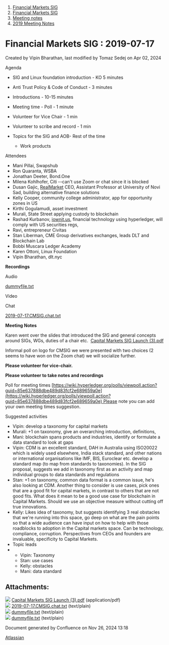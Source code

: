 1. [Financial Markets SIG](index.html)
2. [Financial Markets SIG](Financial-Markets-SIG_20545549.html)
3. [Meeting notes](Meeting-notes_20558268.html)
4. [2019 Meeting Notes](2019-Meeting-Notes_20546647.html)

# Financial Markets SIG : 2019-07-17

Created by Vipin Bharathan, last modified by Tomaz Sedej on Apr 02, 2024

Agenda

- SIG and Linux foundation introduction - KO 5 minutes
- Anti Trust Policy &amp; Code of Conduct - 3 minutes
- Introductions - 10-15 minutes
- Meeting time - Poll - 1 minute
- Volunteer for Vice Chair - 1 min
- Volunteer to scribe and record - 1 min
- Topics for the SIG and AOB- Rest of the time
  
  - Work products

Attendees

- Mani Pillai, Swapshub
- Ron Quaranta, WSBA
- Jonathan Deeter, Bond.One
- Milena Kohlhofer, Citi --can't use Zoom or chat since it is blocked
- Dusan Gajic, [RealMarket](http://realmarket.io) CEO, Assistant Professor at University of Novi Sad, building alternative finance solutions
- Kelly Cooper, community college administrator, app for opportunity zones in US
- Kirthi Gogulamudi, asset investment
- Murali, State Street applying custody to blockchain
- Rashad Kurbanov, [iownit.us](http://iownit.us), financial technology using hyperledger, will comply with US securities regs,
- Ravi, entrepreneur Civitas
- Stan Liberman, CME Group derivatives exchanges, leads DLT and Blockchain Lab
- Bobbi Muscara Ledger Academy
- Karen Ottoni, Linux Foundation
- Vipin Bharathan, dlt.nyc

**Recordings**

Audio

[dummyfile.txt](#)

Video

Chat

[2019-07-17.CMSIG.chat.txt](attachments/20545878/20558342.txt)

**Meeting Notes**

Karen went over the slides that introduced the SIG and general concepts around SIGs, WGs, duties of a chair etc.  [Capital Markets SIG Launch (3).pdf](attachments/20545878/20558334.pdf)

Informal poll on logo for CMSIG we were presented with two choices (2 seems to have won on the Zoom chat) we will socialize further.

**Please volunteer for vice-chair.**

**Please volunteer to take notes and recordings**

Poll for meeting times [https://wiki.hyperledger.org/polls/viewpoll.action?guid=85e637888dbe489d83fcf2e689659a0e](https://wiki.hyperledger.org/polls/viewpoll.action?guid=85e637888dbe489d83fcf2e689659a0e) Please note you can add your own meeting times suggestion.

Suggested activities

- Vipin: develop a taxonomy for capital markets
- Murali: +1 on taxonomy, give an overarching introduction, definitions,
- Mani: blockchain spans products and industries, identify or formulate a data standard to look at gaps
- Vipin: CDM is an excellent standard, DAH in Australia using ISO20022 which is widely used elsewhere, India stack standard, and other nations or international organisations like IMF, BIS, Euroclear etc. develop a standard map (to map from standards to taxonomies). In the SIG proposal, suggests we add in taxonomy first as an activity and map individual groups to data standards and regulations
- Stan: +1 on taxonomy, common data format is a common issue, he's also looking at CDM. Another thing to consider is use cases, pick ones that are a good fit for capital markets, in contrast to others that are not good fits. What does it mean to be a good use case for blockchain in Capital Markets. Should we use an objective measure without cutting off true innovations.
- Kelly: Likes idea of taxonomy, but suggests identifying 3 real obstacles that we're running into this space, go deep on what are the pain points so that a wide audience can have input on how to help with those roadblocks to adoption in the Capital markets space. Can be technology, compliance, corruption. Perspectives from CEOs and founders are invaluable, specificity to Capital Markets.
- Topic leads
- - Vipin: Taxonomy
  - Stan: use cases
  - Kelly: obstacles
  - Mani: data standard

## Attachments:

![](images/icons/bullet_blue.gif) [Capital Markets SIG Launch (3).pdf](attachments/20545878/20558334.pdf) (application/pdf)  
![](images/icons/bullet_blue.gif) [2019-07-17.CMSIG.chat.txt](attachments/20545878/20558342.txt) (text/plain)  
![](images/icons/bullet_blue.gif) [dummyfile.txt](attachments/20545878/20558341.txt) (text/plain)  
![](images/icons/bullet_blue.gif) [dummyfile.txt](attachments/20545878/20558340.txt) (text/plain)

Document generated by Confluence on Nov 26, 2024 13:18

[Atlassian](http://www.atlassian.com/)
